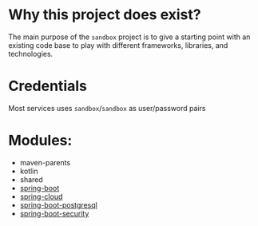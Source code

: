 # Why this project does exist?

The main purpose of the `sandbox` project is to give a starting point with an existing code base to play with different
frameworks, libraries, and technologies.

# Credentials

Most services uses `sandbox`/`sandbox` as user/password pairs

# Modules:

* maven-parents
* kotlin
* shared
* [spring-boot](spring-boot/README.md)
* [spring-cloud](spring-cloud/README.md)
* [spring-boot-postgresql](spring-boot-postgresql/README.md)
* [spring-boot-security](spring-boot-security/README.md)